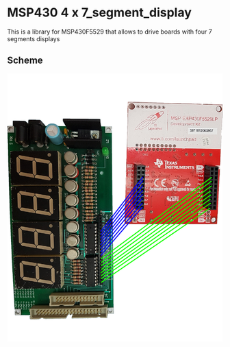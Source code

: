 # MSP430 4 x 7_segment_display
This is a library for MSP430F5529 that allows to drive boards with four 7 segments displays

## Scheme

![Scheme](/Scheme.jpg)
